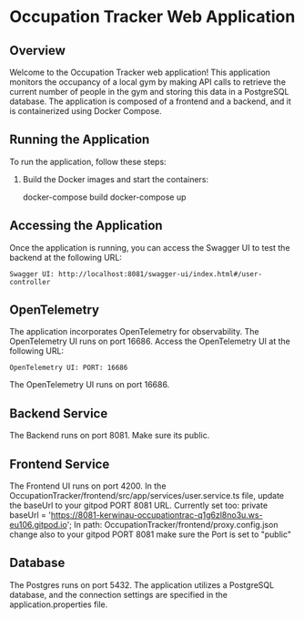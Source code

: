 # Occupation Tracker Web Application

## Overview

Welcome to the Occupation Tracker web application! This application monitors the occupancy of a local gym by making API calls to retrieve the current number of people in the gym and storing this data in a PostgreSQL database. The application is composed of a frontend and a backend, and it is containerized using Docker Compose.

## Running the Application

To run the application, follow these steps:

1. Build the Docker images and start the containers:

   docker-compose build
   docker-compose up

## Accessing the Application

Once the application is running, you can access the Swagger UI to test the backend at the following URL:

    Swagger UI: http://localhost:8081/swagger-ui/index.html#/user-controller

## OpenTelemetry

The application incorporates OpenTelemetry for observability. The OpenTelemetry UI runs on port 16686. Access the OpenTelemetry UI at the following URL:


    OpenTelemetry UI: PORT: 16686

The OpenTelemetry UI runs on port 16686.

## Backend Service
The Backend runs on port 8081. Make sure its public.

## Frontend Service
The Frontend UI runs on port 4200.
In the OccupationTracker/frontend/src/app/services/user.service.ts file, update the baseUrl to your gitpod PORT 8081 URL.
Currently set too:
private baseUrl = 'https://8081-kerwinau-occupationtrac-q1g6zl8no3u.ws-eu106.gitpod.io';
In path: OccupationTracker/frontend/proxy.config.json
change also to your gitpod PORT 8081
make sure the Port is set to "public"

## Database
The Postgres runs on port 5432.
The application utilizes a PostgreSQL database, and the connection settings are specified in the application.properties file.



